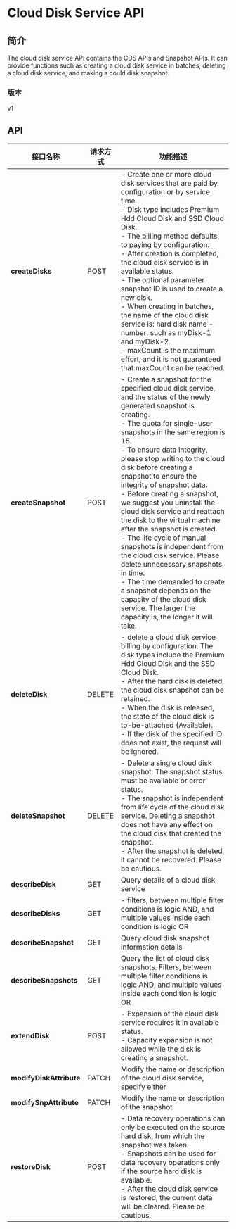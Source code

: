 # Cloud Disk Service API


## 简介
The cloud disk service API contains the CDS APIs and Snapshot APIs. It can provide functions such as creating a cloud disk service in batches, deleting a cloud disk service, and making a could disk snapshot.


### 版本
v1


## API
|接口名称|请求方式|功能描述|
|---|---|---|
|**createDisks**|POST|\-   Create one or more cloud disk services that are paid by configuration or by service time.</br>\-   Disk type includes Premium Hdd Cloud Disk and SSD Cloud Disk.</br>\-   The billing method defaults to paying by configuration.</br>\-   After creation is completed, the cloud disk service is in available status.</br>\-   The optional parameter snapshot ID is used to create a new disk.</br>\-   When creating in batches, the name of the cloud disk service is: hard disk name \-number, such as myDisk\-1 and myDisk\-2.</br>\-   maxCount is the maximum effort, and it is not guaranteed that maxCount can be reached.</br>|
|**createSnapshot**|POST|\-   Create a snapshot for the specified cloud disk service, and the status of the newly generated snapshot is creating.</br>\-   The quota for single\-user snapshots in the same region is 15.</br>\-   To ensure data integrity, please stop writing to the cloud disk before creating a snapshot to ensure the integrity of snapshot data.</br>\-   Before creating a snapshot, we suggest you uninstall the cloud disk service and reattach the disk to the virtual machine after the snapshot is created.</br>\-   The life cycle of manual snapshots is independent from the cloud disk service. Please delete unnecessary snapshots in time.</br>\-   The time demanded to create a snapshot depends on the capacity of the cloud disk service. The larger the capacity is, the longer it will take.</br>|
|**deleteDisk**|DELETE|\-   delete a cloud disk service billing by configuration. The disk types include the Premium Hdd Cloud Disk and the SSD Cloud Disk.</br>\-   After the hard disk is deleted, the cloud disk snapshot can be retained.</br>\-   When the disk is released, the state of the cloud disk is to\-be\-attached (Available).</br>\-   If the disk of the specified ID does not exist, the request will be ignored.</br>|
|**deleteSnapshot**|DELETE|\-   Delete a single cloud disk snapshot: The snapshot status must be available or error status.</br>\-   The snapshot is independent from life cycle of the cloud disk service. Deleting a snapshot does not have any effect on the cloud disk that created the snapshot.</br>\-   After the snapshot is deleted, it cannot be recovered. Please be cautious.</br>|
|**describeDisk**|GET|Query details of a cloud disk service|
|**describeDisks**|GET|\-   filters, between multiple filter conditions is logic AND, and multiple values ​​inside each condition is logic OR</br>|
|**describeSnapshot**|GET|Query cloud disk snapshot information details|
|**describeSnapshots**|GET|Query the list of cloud disk snapshots. Filters, between multiple filter conditions is logic AND, and multiple values ​​inside each condition is logic OR|
|**extendDisk**|POST|\-   Expansion of the cloud disk service requires it in available status.</br>\-   Capacity expansion is not allowed while the disk is creating a snapshot.</br>|
|**modifyDiskAttribute**|PATCH|Modify the name or description of the cloud disk service, specify either|
|**modifySnpAttribute**|PATCH|Modify the name or description of the snapshot|
|**restoreDisk**|POST|\-   Data recovery operations can only be executed on the source hard disk, from which the snapshot was taken.</br>\-   Snapshots can be used for data recovery operations only if the source hard disk is available.</br>\-   After the cloud disk service is restored, the current data will be cleared. Please be cautious.</br>|
